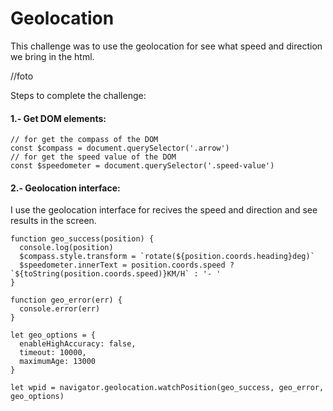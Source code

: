 # Geolocation

This challenge was to use the geolocation for see what  speed and direction we bring in the html.


//foto


Steps to complete the challenge:

#### 1.- Get DOM elements:
    
    // for get the compass of the DOM
    const $compass = document.querySelector('.arrow')
    // for get the speed value of the DOM
    const $speedometer = document.querySelector('.speed-value')

#### 2.- Geolocation interface:

I use the geolocation interface for recives the speed and direction and see results in the screen.

    function geo_success(position) {
      console.log(position)
      $compass.style.transform = `rotate(${position.coords.heading}deg)`
      $speedometer.innerText = position.coords.speed ? `${toString(position.coords.speed)}KM/H` : '- '
    }
    
    function geo_error(err) {
      console.error(err)
    }
    
    let geo_options = {
      enableHighAccuracy: false,
      timeout: 10000,
      maximumAge: 13000
    } 
    
    let wpid = navigator.geolocation.watchPosition(geo_success, geo_error, geo_options)
